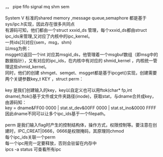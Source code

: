 
，。
pipe fifo signal mq shm sem
<br><br>
System V 标准的shared memory ,message queue,semaphore 都是基于sys/ipc.h实现，因此存在很多共同点<br>
有源码可知，他们都由一个struct xxxid_ds 管理，每个xxxid_ds都由struct ipc_ids来管理,又对应了内核中的ipc_kernel。<br>
一共ids[3]对应{sem，msg，shm}<br>
以msg为例：<br>
msgget()返回一个int 对应其msgid_ds，他管理着一个msgbuf数组（即msg中的数据指针），又有对应的ipc_ids，在内核中有对应的 shmid_kernel ，内核统一管理这些shmid_kernel。<br>
同时，他们的创建 shmget、semget、msgget都是基于ipcget()实现，创建需要两个关键参数key_t KEY ，struct perm：<br>
<br>
key 是我们创建输入的key，key以自定义也可以用ftok(char* fp,int dname),ftok()基于文件或文件夹路径(inode)，获取stat，与dname合并成key，由源码知：<br>
key = dname&FF00 0000 | stat.st_dev&00FF 0000 | stat.st_ino&0000 FFFF <br>
因此dname不同可以让多个ipc_ids基于一个filepath。<br>
<br>
perm 是我们输入flag时产生的控制结构体，操作方式，权限控制等。要注意在创建时，IPC_CREAT|0666，0666是权限掩码，其原理同chmod<br>
每个ipc_ids关联一个perm<br>
每一个ipc用完一定要释放，否则会驻留在内存中<br>
ipcs -a status 可查看所有ipc<br>
